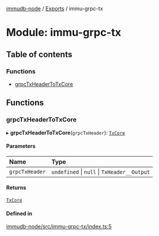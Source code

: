 [immudb-node](../README.md) / [Exports](../modules.md) / immu-grpc-tx

# Module: immu-grpc-tx

## Table of contents

### Functions

- [grpcTxHeaderToTxCore](immu_grpc_tx.md#grpctxheadertotxcore)

## Functions

### grpcTxHeaderToTxCore

▸ **grpcTxHeaderToTxCore**(`grpcTxHeader`): [`TxCore`](types_Tx.md#txcore)

#### Parameters

| Name | Type |
| :------ | :------ |
| `grpcTxHeader` | `undefined` \| ``null`` \| `TxHeader__Output` |

#### Returns

[`TxCore`](types_Tx.md#txcore)

#### Defined in

[immudb-node/src/immu-grpc-tx/index.ts:5](https://github.com/codenotary/immudb-node/blob/fe12060/immudb-node/src/immu-grpc-tx/index.ts#L5)
